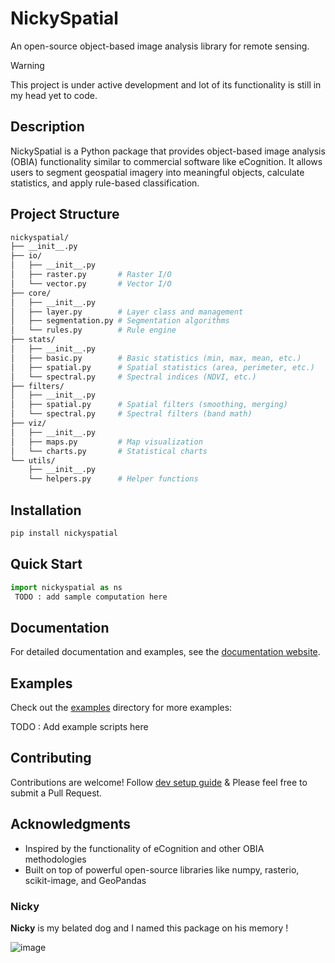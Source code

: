 # NickySpatial

An open-source object-based image analysis library for remote sensing. 

> [!WARNING]
> This project is under active development and lot of its functionality is still in my head yet to code.

## Description

NickySpatial is a Python package that provides object-based image analysis (OBIA) functionality similar to commercial software like eCognition. It allows users to segment geospatial imagery into meaningful objects, calculate statistics, and apply rule-based classification.

## Project Structure 

```graphql
nickyspatial/
├── __init__.py
├── io/
│   ├── __init__.py
│   ├── raster.py       # Raster I/O
│   └── vector.py       # Vector I/O
├── core/
│   ├── __init__.py
│   ├── layer.py        # Layer class and management
│   ├── segmentation.py # Segmentation algorithms
│   └── rules.py        # Rule engine
├── stats/
│   ├── __init__.py
│   ├── basic.py        # Basic statistics (min, max, mean, etc.)
│   ├── spatial.py      # Spatial statistics (area, perimeter, etc.)
│   └── spectral.py     # Spectral indices (NDVI, etc.)
├── filters/
│   ├── __init__.py
│   ├── spatial.py      # Spatial filters (smoothing, merging)
│   └── spectral.py     # Spectral filters (band math)
├── viz/
│   ├── __init__.py
│   ├── maps.py         # Map visualization
│   └── charts.py       # Statistical charts
└── utils/
    ├── __init__.py
    └── helpers.py      # Helper functions
```

## Installation

```bash
pip install nickyspatial
```

## Quick Start

```python
import nickyspatial as ns
 TODO : add sample computation here 

```

## Documentation

For detailed documentation and examples, see the [documentation website](#).

## Examples

Check out the [examples](./docs/examples/) directory for more examples:
 

TODO : Add example scripts here 

## Contributing

Contributions are welcome! Follow [dev setup guide](./docs/dev.md) & Please feel free to submit a Pull Request.

## Acknowledgments

- Inspired by the functionality of eCognition and other OBIA methodologies
- Built on top of powerful open-source libraries like numpy, rasterio, scikit-image, and GeoPandas

### Nicky
**Nicky** is my belated dog and I named this package on his memory ! 

![image](https://github.com/user-attachments/assets/b5b86c63-ae5a-48b4-9d45-3bb34a58a102)
